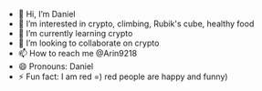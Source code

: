 - 👋 Hi, I’m Daniel
- 👀 I’m interested in crypto, climbing, Rubik's cube, healthy food
- 🌱 I’m currently learning crypto
- 💞️ I’m looking to collaborate on crypto
- 📫 How to reach me @Arin9218
- 😄 Pronouns: Daniel
- ⚡ Fun fact: I am red =) red people are happy and funny)

<!---
Arin9218/Arin9218 is a ✨ special ✨ repository because its `README.md` (this file) appears on your GitHub profile.
You can click the Preview link to take a look at your changes.
--->
